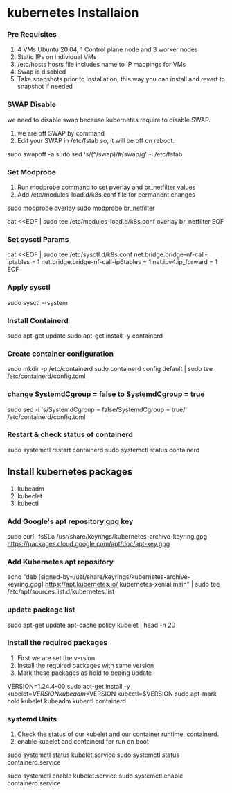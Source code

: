 # kubernetes Installaion #

### Pre Requisites ###

1. 4 VMs Ubuntu 20.04, 1 Control plane node and 3 worker nodes
2. Static IPs on individual VMs
3. /etc/hosts hosts file includes name to IP mappings for VMs
4. Swap is disabled
5. Take snapshots prior to installation, this way you can install and revert to snapshot if needed 

### SWAP Disable ###

we need to disable swap because kubernetes require to disable SWAP.
1. we are off SWAP by command 
2. Edit your SWAP in /etc/fstab so, it will be off on reboot.

sudo swapoff -a
sudo sed 's/\(^\/swap\)/#\/swap/g' -i /etc/fstab

### Set Modprobe ###

1. Run modprobe command to set pverlay and br_netfilter values
2. Add /etc/modules-load.d/k8s.conf file for permanent changes 

sudo modprobe overlay
sudo modprobe br_netfilter

cat <<EOF | sudo tee /etc/modules-load.d/k8s.conf
overlay
br_netfilter
EOF

### Set sysctl Params ###

cat <<EOF | sudo tee /etc/sysctl.d/k8s.conf
net.bridge.bridge-nf-call-iptables  = 1
net.bridge.bridge-nf-call-ip6tables = 1
net.ipv4.ip_forward                 = 1
EOF

### Apply sysctl ###

sudo sysctl --system

### Install Containerd ###

sudo apt-get update
sudo apt-get install -y containerd

### Create container configuration ###

sudo mkdir -p /etc/containerd
sudo containerd config default | sudo tee /etc/containerd/config.toml

### change SystemdCgroup = false to SystemdCgroup = true ###

sudo sed -i 's/SystemdCgroup = false/SystemdCgroup = true/' /etc/containerd/config.toml

### Restart & check status of containerd 

sudo systemctl restart containerd
sudo systemctl status containerd

## Install kubernetes packages ##

1. kubeadm
2. kubeclet
3. kubectl

### Add Google's apt repository gpg key ###

sudo curl -fsSLo /usr/share/keyrings/kubernetes-archive-keyring.gpg https://packages.cloud.google.com/apt/doc/apt-key.gpg

### Add Kubernetes apt repository ###

echo "deb [signed-by=/usr/share/keyrings/kubernetes-archive-keyring.gpg] https://apt.kubernetes.io/ kubernetes-xenial main" | sudo tee /etc/apt/sources.list.d/kubernetes.list

### update package list ###

sudo apt-get update
apt-cache policy kubelet | head -n 20 

### Install the required packages ###

1. First we are set the version
2. Install the required packages with same version  
3. Mark these packages as hold to beaing update

VERSION=1.24.4-00
sudo apt-get install -y kubelet=$VERSION kubeadm=$VERSION kubectl=$VERSION
sudo apt-mark hold kubelet kubeadm kubectl containerd

### systemd Units ###
1. Check the status of our kubelet and our container runtime, containerd.
2. enable kubelet and containerd for run on boot

sudo systemctl status kubelet.service 
sudo systemctl status containerd.service 

sudo systemctl enable kubelet.service
sudo systemctl enable containerd.service